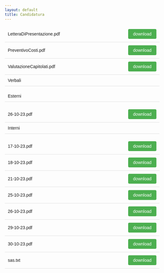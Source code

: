 ```yaml
---
layout: default
title: Candidatura
---
```

<style> body { font-family: Arial, sans-serif; margin: 20px; } .file-list { list-style: none; padding: 0; } .file-item { display: flex; justify-content: space-between; border-bottom: 1px solid #ddd; padding: 10px; align-items: center; } .file-name { flex: 1; margin-right: 10px; } .download-button { background-color: #4CAF50; color: white; padding: 8px 16px; text-align: center; text-decoration: none; display: inline-block; font-size: 14px; cursor: pointer; border: none; border-radius: 4px; } </style>
<ul class="file-list">
<li class="file-item">
<span class="file-name"> LetteraDiPresentazione.pdf </span>
<a href="./docs/Candidatura//LetteraDiPresentazione.pdf" class="download-button" download> download</a>
</li>
<li class="file-item">
<span class="file-name"> PreventivoCosti.pdf </span>
<a href="./docs/Candidatura//PreventivoCosti.pdf" class="download-button" download> download</a>
</li>
<li class="file-item">
<span class="file-name"> ValutazioneCapitolati.pdf </span>
<a href="./docs/Candidatura//ValutazioneCapitolati.pdf" class="download-button" download> download</a>
</li>
<li class="file-item">
<span class="file-name folder-name">Verbali</span>
</li>
<ul class="file-list">
<li class="file-item">
<span class="file-name folder-name">Esterni</span>
</li>
<ul class="file-list">
<li class="file-item">
<span class="file-name"> 26-10-23.pdf </span>
<a href="./docs/Candidatura/Verbali/Esterni/26-10-23.pdf" class="download-button" download> download</a>
</li>
</ul>
<li class="file-item">
<span class="file-name folder-name">Interni</span>
</li>
<ul class="file-list">
<li class="file-item">
<span class="file-name"> 17-10-23.pdf </span>
<a href="./docs/Candidatura/Verbali/Interni/17-10-23.pdf" class="download-button" download> download</a>
</li>
<li class="file-item">
<span class="file-name"> 18-10-23.pdf </span>
<a href="./docs/Candidatura/Verbali/Interni/18-10-23.pdf" class="download-button" download> download</a>
</li>
<li class="file-item">
<span class="file-name"> 21-10-23.pdf </span>
<a href="./docs/Candidatura/Verbali/Interni/21-10-23.pdf" class="download-button" download> download</a>
</li>
<li class="file-item">
<span class="file-name"> 25-10-23.pdf </span>
<a href="./docs/Candidatura/Verbali/Interni/25-10-23.pdf" class="download-button" download> download</a>
</li>
<li class="file-item">
<span class="file-name"> 26-10-23.pdf </span>
<a href="./docs/Candidatura/Verbali/Interni/26-10-23.pdf" class="download-button" download> download</a>
</li>
<li class="file-item">
<span class="file-name"> 29-10-23.pdf </span>
<a href="./docs/Candidatura/Verbali/Interni/29-10-23.pdf" class="download-button" download> download</a>
</li>
<li class="file-item">
<span class="file-name"> 30-10-23.pdf </span>
<a href="./docs/Candidatura/Verbali/Interni/30-10-23.pdf" class="download-button" download> download</a>
</li>
</ul>
</ul>
<li class="file-item">
<span class="file-name"> sas.txt </span>
<a href="./docs/Candidatura//sas.txt" class="download-button" download> download</a>
</li>
</ul>
